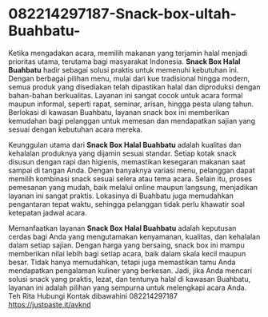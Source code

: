 # 082214297187-Snack-box-ultah-Buahbatu-
Ketika mengadakan acara, memilih makanan yang terjamin halal menjadi prioritas utama, terutama bagi masyarakat Indonesia. **Snack Box Halal Buahbatu** hadir sebagai solusi praktis untuk memenuhi kebutuhan ini. Dengan berbagai pilihan menu, mulai dari kue tradisional hingga modern, semua produk yang disediakan telah dipastikan halal dan diproduksi dengan bahan-bahan berkualitas. Layanan ini sangat cocok untuk acara formal maupun informal, seperti rapat, seminar, arisan, hingga pesta ulang tahun. Berlokasi di kawasan Buahbatu, layanan snack box ini memberikan kemudahan bagi pelanggan untuk memesan dan mendapatkan sajian yang sesuai dengan kebutuhan acara mereka.  

Keunggulan utama dari **Snack Box Halal Buahbatu** adalah kualitas dan kehalalan produknya yang dijamin sesuai standar. Setiap kotak snack disusun dengan rapi dan higienis, memastikan kesegaran makanan saat sampai di tangan Anda. Dengan banyaknya variasi menu, pelanggan dapat memilih kombinasi snack sesuai selera atau tema acara. Selain itu, proses pemesanan yang mudah, baik melalui online maupun langsung, menjadikan layanan ini sangat praktis. Lokasinya di Buahbatu juga memudahkan pengantaran tepat waktu, sehingga pelanggan tidak perlu khawatir soal ketepatan jadwal acara.  

Memanfaatkan layanan **Snack Box Halal Buahbatu** adalah keputusan cerdas bagi Anda yang mengutamakan kenyamanan, kualitas, dan kehalalan dalam setiap sajian. Dengan harga yang bersaing, snack box ini mampu memberikan nilai lebih bagi setiap acara, baik dalam skala kecil maupun besar. Tidak hanya memudahkan, tetapi juga memastikan tamu Anda mendapatkan pengalaman kuliner yang berkesan. Jadi, jika Anda mencari solusi snack yang praktis, lezat, dan tentunya halal di kawasan Buahbatu, layanan ini adalah pilihan yang sempurna untuk melengkapi acara Anda.  
Teh Rita
Hubungi Kontak dibawahini
082214297187
https://justpaste.it/avknd
